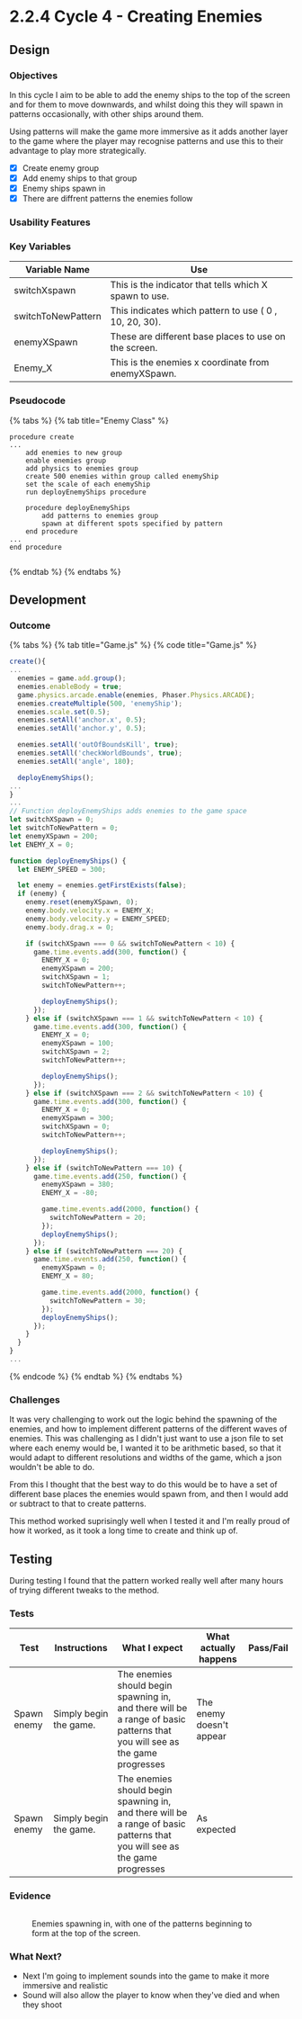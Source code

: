 # 2.2.4 Cycle 4 - Creating Enemies

## Design <a href="#design" id="design"></a>

### Objectives <a href="#objectives" id="objectives"></a>

In this cycle I aim to be able to add the enemy ships to the top of the screen and for them to move downwards, and whilst doing this they will spawn in patterns occasionally, with other ships around them.&#x20;

Using patterns will make the game more immersive as it adds another layer to the game where the player may recognise patterns and use this to their advantage to play more strategically.&#x20;

* [x] Create enemy group
* [x] Add enemy ships to that group
* [x] Enemy ships spawn in
* [x] There are diffrent patterns the enemies follow

### Usability Features <a href="#usability-features" id="usability-features"></a>

### Key Variables <a href="#key-variables" id="key-variables"></a>

| Variable Name      | Use                                                    |
| ------------------ | ------------------------------------------------------ |
| switchXspawn       | This is the indicator that tells which X spawn to use. |
| switchToNewPattern | This indicates which pattern to use ( 0 , 10, 20, 30). |
| enemyXSpawn        | These are different base places to use on the screen.  |
| Enemy\_X           | This is the enemies x coordinate from enemyXSpawn.     |

### Pseudocode <a href="#pseudocode" id="pseudocode"></a>

{% tabs %}
{% tab title="Enemy Class" %}
```
procedure create
...
    add enemies to new group
    enable enemies group
    add physics to enemies group
    create 500 enemies within group called enemyShip
    set the scale of each enemyShip
    run deployEnemyShips procedure
    
    procedure deployEnemyShips
        add patterns to enemies group
        spawn at different spots specified by pattern
    end procedure
...
end procedure
    
```
{% endtab %}
{% endtabs %}

## Development <a href="#development" id="development"></a>

### Outcome <a href="#outcome" id="outcome"></a>

{% tabs %}
{% tab title="Game.js" %}
{% code title="Game.js" %}
```typescript
create(){
...
  enemies = game.add.group();
  enemies.enableBody = true;
  game.physics.arcade.enable(enemies, Phaser.Physics.ARCADE);
  enemies.createMultiple(500, 'enemyShip');
  enemies.scale.set(0.5);
  enemies.setAll('anchor.x', 0.5);
  enemies.setAll('anchor.y', 0.5);

  enemies.setAll('outOfBoundsKill', true);
  enemies.setAll('checkWorldBounds', true);
  enemies.setAll('angle', 180);

  deployEnemyShips();
...
}
...
// Function deployEnemyShips adds enemies to the game space
let switchXSpawn = 0;
let switchToNewPattern = 0;
let enemyXSpawn = 200;
let ENEMY_X = 0;

function deployEnemyShips() {
  let ENEMY_SPEED = 300;

  let enemy = enemies.getFirstExists(false);
  if (enemy) {
    enemy.reset(enemyXSpawn, 0);
    enemy.body.velocity.x = ENEMY_X;
    enemy.body.velocity.y = ENEMY_SPEED;
    enemy.body.drag.x = 0;

    if (switchXSpawn === 0 && switchToNewPattern < 10) {
      game.time.events.add(300, function() {
        ENEMY_X = 0;
        enemyXSpawn = 200;
        switchXSpawn = 1;
        switchToNewPattern++;

        deployEnemyShips();
      });
    } else if (switchXSpawn === 1 && switchToNewPattern < 10) {
      game.time.events.add(300, function() {
        ENEMY_X = 0;
        enemyXSpawn = 100;
        switchXSpawn = 2;
        switchToNewPattern++;

        deployEnemyShips();
      });
    } else if (switchXSpawn === 2 && switchToNewPattern < 10) {
      game.time.events.add(300, function() {
        ENEMY_X = 0;
        enemyXSpawn = 300;
        switchXSpawn = 0;
        switchToNewPattern++;

        deployEnemyShips();
      });
    } else if (switchToNewPattern === 10) {
      game.time.events.add(250, function() {
        enemyXSpawn = 380;
        ENEMY_X = -80;

        game.time.events.add(2000, function() {
          switchToNewPattern = 20;
        });
        deployEnemyShips();
      });
    } else if (switchToNewPattern === 20) {
      game.time.events.add(250, function() {
        enemyXSpawn = 0;
        ENEMY_X = 80;

        game.time.events.add(2000, function() {
          switchToNewPattern = 30;
        });
        deployEnemyShips();
      });
    }
  }
}
...
```
{% endcode %}
{% endtab %}
{% endtabs %}

### Challenges <a href="#challenges" id="challenges"></a>

It was very challenging to work out the logic behind the spawning of the enemies, and how to implement different patterns of the different waves of enemies. This was challenging as I didn't just want to use a json file to set where each enemy would be, I wanted it to be arithmetic based, so that it would adapt to different resolutions and widths of the game, which a json wouldn't be able to do.&#x20;

From this I thought that the best way to do this would be to have a set of different base places the enemies would spawn from, and then I would add or subtract to that to create patterns.&#x20;

This method worked suprisingly well when I tested it and I'm really proud of how it worked, as it took a long time to create and think up of.&#x20;

## Testing <a href="#testing" id="testing"></a>

During testing I found that the pattern worked really well after many hours of trying different tweaks to the method. &#x20;

### Tests <a href="#tests" id="tests"></a>

<table><thead><tr><th>Test</th><th>Instructions</th><th>What I expect</th><th>What actually happens</th><th data-type="select">Pass/Fail</th></tr></thead><tbody><tr><td>Spawn enemy</td><td>Simply begin the game.</td><td>The enemies should begin spawning in, and there will be a range of basic patterns that you will see as the game progresses</td><td>The enemy doesn't appear</td><td></td></tr><tr><td>Spawn enemy</td><td>Simply begin the game.</td><td>The enemies should begin spawning in, and there will be a range of basic patterns that you will see as the game progresses</td><td>As expected</td><td></td></tr></tbody></table>

### Evidence <a href="#evidence" id="evidence"></a>

<figure><img src="../.gitbook/assets/image (7).png" alt=""><figcaption><p>Enemies spawning in, with one of the patterns beginning to form at the top of the screen.</p></figcaption></figure>

### What Next?

* Next I'm going to implement sounds into the game to make it more immersive and realistic
* Sound will also allow the player to know when they've died and when they shoot
